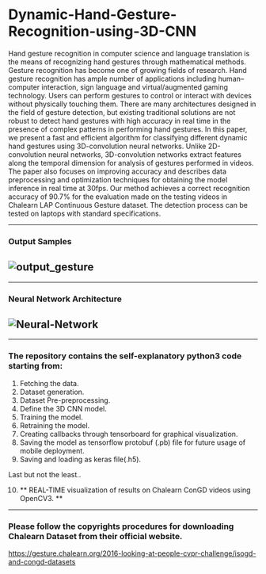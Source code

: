 # Dynamic-Hand-Gesture-Recognition-using-3D-CNN
Hand gesture recognition in computer science and language translation is the means of recognizing hand gestures through mathematical methods. Gesture recognition has become one of growing fields of research. Hand gesture recognition has ample number of applications including human–computer interaction, sign language and virtual/augmented gaming technology. Users can perform gestures to control or interact with devices without physically touching them. There are many architectures designed in the field of gesture detection, but existing traditional solutions are not robust to detect hand gestures with high accuracy in real time in the presence of complex patterns in performing hand gestures. In this paper, we present a fast and efficient algorithm for classifying different dynamic hand gestures using 3D-convolution neural networks. Unlike 2D-convolution neural networks, 3D-convolution networks extract features along the temporal dimension for analysis of gestures performed in videos. The paper also focuses on improving accuracy and describes data preprocessing and optimization techniques for obtaining the model inference in real time at 30fps. Our method achieves a correct recognition accuracy of 90.7% for the evaluation made on the testing videos in Chalearn LAP Continuous Gesture dataset. The detection process can be tested on laptops with standard specifications.

---

### Output Samples
![output_gesture](https://user-images.githubusercontent.com/35320633/95294282-9ef47380-0892-11eb-98c2-dfaed70688c5.jpg)
---
***

### Neural Network Architecture
![Neural-Network](https://user-images.githubusercontent.com/35320633/95294896-b4b66880-0893-11eb-87ed-dba443ba2442.jpg)
---
***

### The repository contains the self-explanatory python3 code starting from:
1. Fetching the data.
2. Dataset generation.
3. Dataset Pre-preprocessing.
4. Define the 3D CNN model.
5. Training the model.
6. Retraining the model.
7. Creating callbacks through tensorboard for graphical visualization.
8. Saving the model as tensorflow protobuf (.pb) file for future usage of mobile deployment.
9. Saving and loading as keras file(.h5).

Last but not the least..

10. ** REAL-TIME visualization of results on Chalearn ConGD videos using OpenCV3. **
---
### Please follow the copyrights procedures for downloading Chalearn Dataset from their official website.
https://gesture.chalearn.org/2016-looking-at-people-cvpr-challenge/isogd-and-congd-datasets
